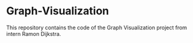 # Graph-Visualization
This repository contains the code of the Graph Visualization project from intern Ramon Dijkstra.
